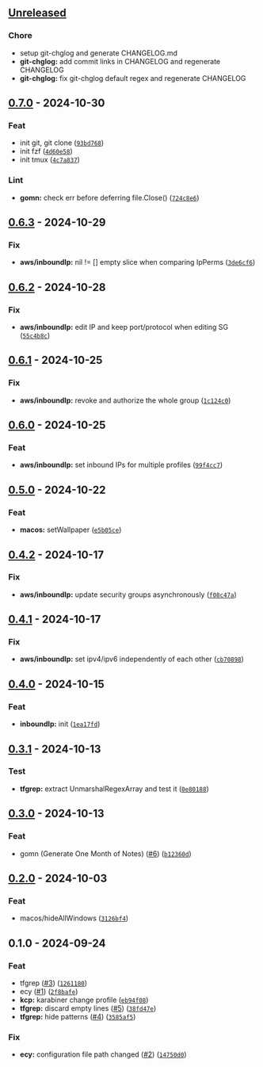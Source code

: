 <a name="unreleased"></a>
## [Unreleased]

### Chore
- setup git-chglog and generate CHANGELOG.md
- **git-chglog:** add commit links in CHANGELOG and regenerate CHANGELOG
- **git-chglog:** fix git-chglog default regex and regenerate CHANGELOG


<a name="0.7.0"></a>
## [0.7.0] - 2024-10-30
### Feat
- init git, git clone ([`93bd768`](https://github.com/gforien/gf/commit/93bd7680f5a5e45ac8e67b865ebf7974ac514baa))
- init fzf ([`4d60e58`](https://github.com/gforien/gf/commit/4d60e583db59b6fbccdf694a4c4146af8299088b))
- init tmux ([`4c7a837`](https://github.com/gforien/gf/commit/4c7a837d718eb402925f1065b2ef5fcf1cbc5c61))

### Lint
- **gomn:** check err before deferring file.Close() ([`724c8e6`](https://github.com/gforien/gf/commit/724c8e648e93654ce1af87e218d5e721fdcf1774))


<a name="0.6.3"></a>
## [0.6.3] - 2024-10-29
### Fix
- **aws/inboundIp:** nil != [] empty slice when comparing IpPerms ([`3de6cf6`](https://github.com/gforien/gf/commit/3de6cf61726b78c25eec1841b0da134ccd1e2fa8))


<a name="0.6.2"></a>
## [0.6.2] - 2024-10-28
### Fix
- **aws/inboundIp:** edit IP and keep port/protocol when editing SG ([`55c4b8c`](https://github.com/gforien/gf/commit/55c4b8caa1a837023aa8e6ac3adb48fb5a0c6dec))


<a name="0.6.1"></a>
## [0.6.1] - 2024-10-25
### Fix
- **aws/inboundIp:** revoke and authorize the whole group ([`1c124c0`](https://github.com/gforien/gf/commit/1c124c024186489748cc8e8abeb8929fee3521ae))


<a name="0.6.0"></a>
## [0.6.0] - 2024-10-25
### Feat
- **aws/inboundIp:** set inbound IPs for multiple profiles ([`99f4cc7`](https://github.com/gforien/gf/commit/99f4cc7cb636f65392bc502c83e2c56805e32bfb))


<a name="0.5.0"></a>
## [0.5.0] - 2024-10-22
### Feat
- **macos:** setWallpaper ([`e5b05ce`](https://github.com/gforien/gf/commit/e5b05ce93bb66bb86763bb45e367358ac893083e))


<a name="0.4.2"></a>
## [0.4.2] - 2024-10-17
### Fix
- **aws/inboundIp:** update security groups asynchronously ([`f08c47a`](https://github.com/gforien/gf/commit/f08c47a0b17c0d35083238210f9f8183f78716d6))


<a name="0.4.1"></a>
## [0.4.1] - 2024-10-17
### Fix
- **aws/inboundIp:** set ipv4/ipv6 independently of each other ([`cb70898`](https://github.com/gforien/gf/commit/cb7089873cc565e6fb7f137eca14185696cf35ba))


<a name="0.4.0"></a>
## [0.4.0] - 2024-10-15
### Feat
- **inboundIp:** init ([`1ea17fd`](https://github.com/gforien/gf/commit/1ea17fd11b4697bb3e69209e3d9eb0f4f762475a))


<a name="0.3.1"></a>
## [0.3.1] - 2024-10-13
### Test
- **tfgrep:** extract UnmarshalRegexArray and test it ([`0e80188`](https://github.com/gforien/gf/commit/0e8018801b8c57c2a35dd86a3e8e9ffbde5f2b92))


<a name="0.3.0"></a>
## [0.3.0] - 2024-10-13
### Feat
- gomn (Generate One Month of Notes) ([#6](https://github.com/gforien/gf/issues/6)) ([`b12360d`](https://github.com/gforien/gf/commit/b12360da980bcf486e3d4b0972930b75e619b338))


<a name="0.2.0"></a>
## [0.2.0] - 2024-10-03
### Feat
- macos/hideAllWindows ([`3126bf4`](https://github.com/gforien/gf/commit/3126bf4807845a375bab608947d0db9808afff8c))


<a name="0.1.0"></a>
## 0.1.0 - 2024-09-24
### Feat
- tfgrep ([#3](https://github.com/gforien/gf/issues/3)) ([`1261180`](https://github.com/gforien/gf/commit/126118083a465c54949f04f74822539bc32cf120))
- ecy ([#1](https://github.com/gforien/gf/issues/1)) ([`2f8bafe`](https://github.com/gforien/gf/commit/2f8bafe91aef35bccb457c307c963878a24a312e))
- **kcp:** karabiner change profile ([`eb94f08`](https://github.com/gforien/gf/commit/eb94f082b0dd3accf04da0d58046e441ee306fbc))
- **tfgrep:** discard empty lines ([#5](https://github.com/gforien/gf/issues/5)) ([`38fd47e`](https://github.com/gforien/gf/commit/38fd47e24b2ee42a100347331903d1fb08609f69))
- **tfgrep:** hide patterns ([#4](https://github.com/gforien/gf/issues/4)) ([`3585af5`](https://github.com/gforien/gf/commit/3585af513fc2b0940eedc3646d89c6645a5066c8))

### Fix
- **ecy:** configuration file path changed ([#2](https://github.com/gforien/gf/issues/2)) ([`14750d0`](https://github.com/gforien/gf/commit/14750d0224917b76d67cbf02b2a2c4230085c096))


[Unreleased]: https://github.com/gforien/gf/compare/0.7.0...HEAD
[0.7.0]: https://github.com/gforien/gf/compare/0.6.3...0.7.0
[0.6.3]: https://github.com/gforien/gf/compare/0.6.2...0.6.3
[0.6.2]: https://github.com/gforien/gf/compare/0.6.1...0.6.2
[0.6.1]: https://github.com/gforien/gf/compare/0.6.0...0.6.1
[0.6.0]: https://github.com/gforien/gf/compare/0.5.0...0.6.0
[0.5.0]: https://github.com/gforien/gf/compare/0.4.2...0.5.0
[0.4.2]: https://github.com/gforien/gf/compare/0.4.1...0.4.2
[0.4.1]: https://github.com/gforien/gf/compare/0.4.0...0.4.1
[0.4.0]: https://github.com/gforien/gf/compare/0.3.1...0.4.0
[0.3.1]: https://github.com/gforien/gf/compare/0.3.0...0.3.1
[0.3.0]: https://github.com/gforien/gf/compare/0.2.0...0.3.0
[0.2.0]: https://github.com/gforien/gf/compare/0.1.0...0.2.0
